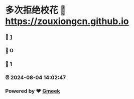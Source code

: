 # 多次拒绝校花 :link: https://zouxiongcn.github.io 
### :page_facing_up: [1](https://zouxiongcn.github.io/tag.html) 
### :speech_balloon: 0 
### :hibiscus: 1 
### :alarm_clock: 2024-08-04 14:02:47 
### Powered by :heart: [Gmeek](https://github.com/Meekdai/Gmeek)
